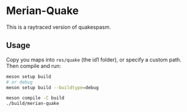 # Merian-Quake

This is a raytraced version of quakespasm.

## Usage

Copy you maps into `res/quake` (the id1 folder), or specify a custom path.
Then compile and run:

```bash
meson setup build
# or debug
meson setup build --buildtype=debug

meson compile -C build
./build/merian-quake
```
